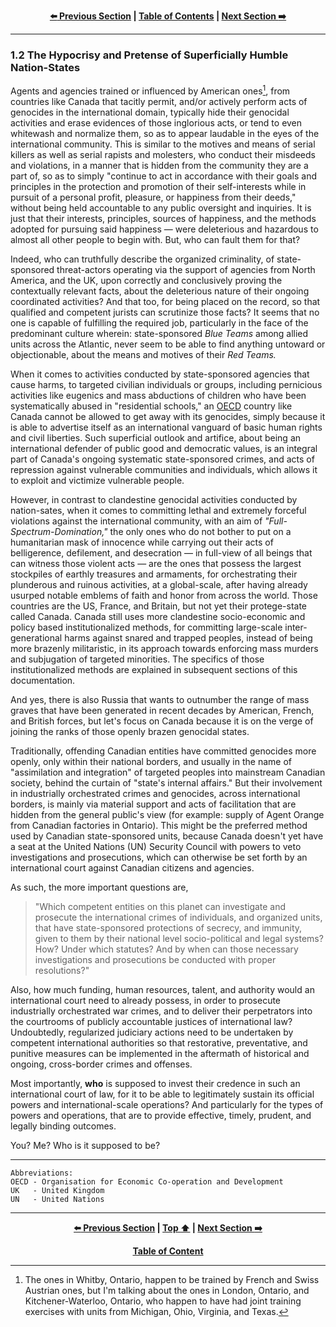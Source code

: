 <div align="center">
  
  **[:arrow_left: Previous Section][Prev] | [Table of Contents][TOC] | [Next Section :arrow_right:][Next]**
  
  [Prev]: /01-1.md
  [Next]: /02-0.md
  [TOC]: https://github.com/true-hindsight/long-overdue-justice/
  
</div>

---

### 1.2 The Hypocrisy and Pretense of Superficially Humble Nation-States

Agents and agencies trained or influenced by American ones[^1], from countries like Canada that tacitly permit, and/or actively perform acts of genocides in the international domain, typically hide their genocidal activities and erase evidences of those inglorious acts, or tend to even whitewash and normalize them, so as to appear laudable in the eyes of the international community. This is similar to the motives and means of serial killers as well as serial rapists and molesters, who conduct their misdeeds and violations, in a manner that is hidden from the community they are a part of, so as to simply "continue to act in accordance with their goals and principles in the protection and promotion of their self-interests while in pursuit of a personal profit, pleasure, or happiness from their deeds," without being held accountable to any public oversight and inquiries. It is just that their interests, principles, sources of happiness, and the methods adopted for pursuing said happiness — were deleterious and hazardous to almost all other people to begin with. But, who can fault them for that? 

Indeed, who can truthfully describe the organized criminality, of state-sponsored threat-actors operating via the support of agencies from North America, and the UK, upon correctly and conclusively proving the contextually relevant facts, about the deleterious nature of their ongoing coordinated activities? And that too, for being placed on the record, so that qualified and competent jurists can scrutinize those facts? It seems that no one is capable of fulfilling the required job, particularly in the face of the predominant culture wherein: state-sponsored *Blue Teams* among allied units across the Atlantic, never seem to be able to find anything untoward or objectionable, about the means and motives of their *Red Teams.* 

When it comes to activities conducted by state-sponsored agencies that cause harms, to targeted civilian individuals or groups, including pernicious activities like eugenics and mass abductions of children who have been systematically abused in "residential schools," an [OECD](https://en.wikipedia.org/wiki/OECD) country like Canada cannot be allowed to get away with its genocides, simply because it is able to advertise itself as an international vanguard of basic human rights and civil liberties. Such superficial outlook and artifice, about being an international defender of public good and democratic values, is an integral part of Canada's ongoing systematic state-sponsored crimes, and acts of repression against vulnerable communities and individuals, which allows it to exploit and victimize vulnerable people. 

However, in contrast to clandestine genocidal activities conducted by nation-sates, when it comes to committing lethal and extremely forceful violations against the international community, with an aim of *"Full-Spectrum-Domination,"* the only ones who do not bother to put on a humanitarian mask of innocence while carrying out their acts of belligerence, defilement, and desecration — in full-view of all beings that can witness those violent acts — are the ones that possess the largest stockpiles of earthly treasures and armaments, for orchestrating their plunderous and ruinous activities, at a global-scale, after having already usurped notable emblems of faith and honor from across the world. Those countries are the US, France, and Britain, but not yet their protege-state called Canada. Canada still uses more clandestine socio-economic and policy based institutionalized methods, for committing large-scale inter-generational harms against snared and trapped peoples, instead of being more brazenly militaristic, in its approach towards enforcing mass murders and subjugation of targeted minorities. The specifics of those institutionalized methods are explained in subsequent sections of this documentation. 

And yes, there is also Russia that wants to outnumber the range of mass graves that have been generated in recent decades by American, French, and British forces, but let's focus on Canada because it is on the verge of joining the ranks of those openly brazen genocidal states.

Traditionally, offending Canadian entities have committed genocides more openly, only within their national borders, and usually in the name of "assimilation and integration" of targeted peoples into mainstream Canadian society, behind the curtain of "state's internal affairs." But their involvement in industrially orchestrated crimes and genocides, across international borders, is mainly via material support and acts of facilitation that are hidden from the general public's view (for example: supply of Agent Orange from Canadian factories in Ontario). This might be the preferred method used by Canadian state-sponsored units, because Canada doesn't yet have a seat at the United Nations (UN) Security Council with powers to veto investigations and prosecutions, which can otherwise be set forth by an international court against Canadian citizens and agencies. 

As such, the more important questions are, 

>"Which competent entities on this planet can investigate and prosecute the international crimes of individuals, and organized units, that have state-sponsored protections of secrecy, and immunity, given to them by their national level socio-political and legal systems? How? Under which statutes? And by when can those necessary investigations and prosecutions be conducted with proper resolutions?" 

Also, how much funding, human resources, talent, and authority would an international court need to already possess, in order to prosecute industrially orchestrated war crimes, and to deliver their perpetrators into the courtrooms of publicly accountable justices of international law? Undoubtedly, regularized judiciary actions need to be undertaken by competent international authorities so that restorative, preventative, and punitive measures can be implemented in the aftermath of historical and ongoing, cross-border crimes and offenses. 

Most importantly, **who** is supposed to invest their credence in such an international court of law, for it to be able to legitimately sustain its official powers and international-scale operations? And particularly for the types of powers and operations, that are to provide effective, timely, prudent, and legally binding outcomes. 

You? Me? Who is it supposed to be? 

[^1]: The ones in Whitby, Ontario, happen to be trained by French and Swiss Austrian ones, but I'm talking about the ones in London, Ontario, and Kitchener-Waterloo, Ontario, who happen to have had joint training exercises with units from Michigan, Ohio, Virginia, and Texas. 

---

```
Abbreviations:
OECD - Organisation for Economic Co-operation and Development 
UK   - United Kingdom
UN   - United Nations
```

---

<div align="center">
  
  **[:arrow_left: Previous Section][Prev] | [Top :arrow_up:][Top] | [Next Section :arrow_right:][Next]** 
  
  **[Table of Content][TOC]**

  [Prev]: /01-1.md
  [Top]: /01-2.md#12-the-hypocrisy-and-pretense-of-superficially-humble-nation-states
  [Next]: /02-0.md
  [TOC]: https://github.com/true-hindsight/long-overdue-justice/
  
</div>
